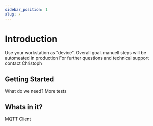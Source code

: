 ```yaml
---
sidebar_position: 1
slug: /
---
```


# Introduction

Use your workstation as "device".
Overall goal.
manuell steps will be automeated in production
For further questions and technical support contact Christoph

## Getting Started

What do we need?
More tests

## Whats in it?

MQTT Client
